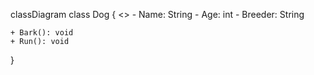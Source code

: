 classDiagram
  class Dog {
    <<Class>>
    - Name: String
    - Age: int
    - Breeder: String

    + Bark(): void
    + Run(): void
  }
